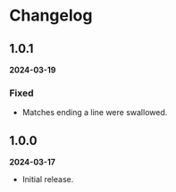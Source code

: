 # Changelog

## 1.0.1

**2024-03-19**

### Fixed

* Matches ending a line were swallowed.


## 1.0.0

**2024-03-17**

* Initial release.
